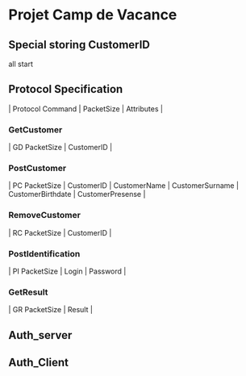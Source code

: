 # Projet Camp de Vacance
## Special storing CustomerID
all
start
## Protocol Specification
| Protocol Command | PacketSize | Attributes |
### GetCustomer
| GD  PacketSize | CustomerID |
### PostCustomer
| PC  PacketSize | CustomerID | CustomerName | CustomerSurname | CustomerBirthdate | CustomerPresense |
### RemoveCustomer
| RC  PacketSize | CustomerID |
### PostIdentification
| PI  PacketSize | Login | Password |
### GetResult
| GR  PacketSize | Result |
## Auth_server

## Auth_Client

        